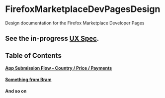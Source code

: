 FirefoxMarketplaceDevPagesDesign
================================

Design documentation for the Firefox Marketplace Developer Pages


## See the in-progress [UX Spec][1].


## Table of Contents

#### [App Submission Flow - Country / Price / Payments][2]

#### [Something from Bram][3]

#### And so on






[1]: http://tsmuse.github.io/FirefoxMarketplaceDevPagesDesign

[2]: https://github.com/tsmuse/FirefoxMarketplaceDevPagesDesign/blob/master/AppSub_CountryPricePayment/index.md

[3]: https://github.com/tsmuse/FirefoxMarketplaceDevPagesDesign/blob/master/BramFolder/index.md


